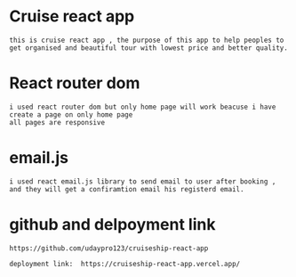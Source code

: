 # Cruise react app 


```
this is cruise react app , the purpose of this app to help peoples to get organised and beautiful tour with lowest price and better quality.
```
# React router dom 

```
i used react router dom but only home page will work beacuse i have create a page on only home page 
all pages are responsive
```
# email.js

```
i used react email.js library to send email to user after booking , and they will get a confiramtion email his registerd email.
```
# github and delpoyment link

```
https://github.com/udaypro123/cruiseship-react-app

deployment link:  https://cruiseship-react-app.vercel.app/
```








